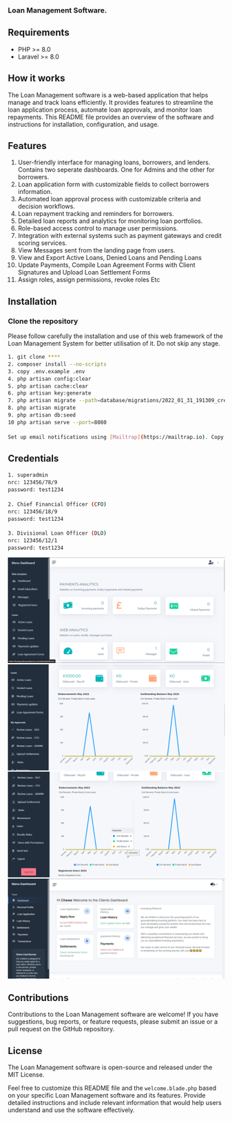 
### Loan Management Software.

## Requirements

- PHP >= 8.0
- Laravel >= 8.0


## How it works

The Loan Management software is a web-based application that helps manage and track loans efficiently. It provides features to streamline the loan application process, automate loan approvals, and monitor loan repayments. This README file provides an overview of the software and instructions for installation, configuration, and usage.


## Features

1. User-friendly interface for managing loans, borrowers, and lenders. Contains two seperate dashboards. One for Admins and the other for borrowers.
2. Loan application form with customizable fields to collect borrowers information.
3. Automated loan approval process with customizable criteria and decision workflows.
4. Loan repayment tracking and reminders for borrowers.
5. Detailed loan reports and analytics for monitoring loan portfolios.
6. Role-based access control to manage user permissions.
7. Integration with external systems such as payment gateways and credit scoring services.
8. View Messages sent from the landing page from users.
9. View and Export Active Loans, Denied Loans and Pending Loans
10. Update Payments, Compile Loan Agreement Forms with Client Signatures and Upload Loan Settlement Forms
11. Assign roles, assign permissions, revoke roles Etc 

## Installation

### Clone the repository
Please follow carefully the installation and use of this web framework of the Loan Management System for better utilisation of it. Do not skip any stage.

```bash
1. git clone ****
2. composer install --no-scripts
3. copy .env.example .env
4. php artisan config:clear
5. php artisan cache:clear
6. php artisan key:generate
7. php artisan migrate --path=database/migrations/2022_01_31_191309_create_reg_employee_msts_table.php
8. php artisan migrate
9. php artisan db:seed
10 php artisan serve --port=8080

Set up email notifications using [Mailtrap](https://mailtrap.io). Copy the mail credentials for your Laravel app from Mailtrap and update the corresponding settings in your `.env` file.
```

## Credentials
```bash
1. superadmin
nrc: 123456/78/9
password: test1234

2. Chief Financial Officer (CFO)
nrc: 123456/18/9
password: test1234

3. Divisional Loan Officer (DLO)
nrc: 123456/12/1
password: test1234

```


![Super Admin Dashboard](public/docs/loans1.PNG)
![Super Admin Dashboard](public/docs/loans2.PNG)
![Super Admin Dashboard](public/docs/Loans3.PNG)
![Clients Dashboard](public/docs/loans4.PNG)



## Contributions
Contributions to the Loan Management software are welcome! If you have suggestions, bug reports, or feature requests, please submit an issue or a pull request on the GitHub repository.

## License
The Loan Management software is open-source and released under the MIT License.

Feel free to customize this README file and the `welcome.blade.php` based on your specific Loan Management software and its features. Provide detailed instructions and include relevant information that would help users understand and use the software effectively.
